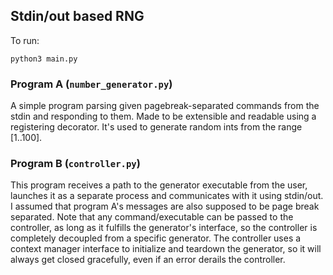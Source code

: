 ## Stdin/out based RNG

To run:

```shell
python3 main.py
```

### Program A (`number_generator.py`)

A simple program parsing given pagebreak-separated commands from the stdin and responding to them.
Made to be extensible and readable using a registering decorator. It's used to generate random ints
from the range [1..100].

### Program B (`controller.py`)

This program receives a path to the generator executable from the user, launches it as a
separate process and communicates with it using stdin/out. I assumed that program A's messages are also supposed to be page break
separated. Note that any command/executable can be passed to the controller, as long as it fulfills the generator's interface, so
the controller is completely decoupled from a specific generator. The controller uses a context manager interface to initialize and teardown the
generator, so it will always get closed gracefully, even if an error derails the controller.
